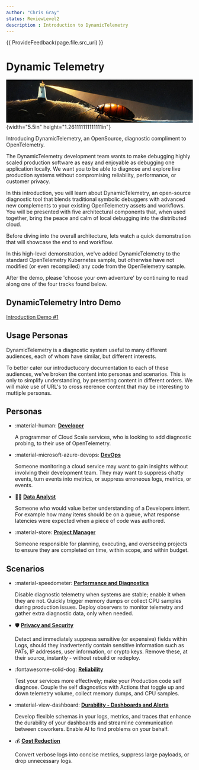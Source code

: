 ```yaml
---
author: "Chris Gray"
status: ReviewLevel2
description : Introduction to DynamicTelemetry
---
```


{{ ProvideFeedback(page.file.src_uri) }}

# Dynamic Telemetry

![image](../orig_media/DynamicTelemetry.logo.png){width="5.5in"
height="1.261111111111111in"}

Introducing DynamicTelemetry, an OpenSource, diagnostic compliment to
OpenTelemetry.

The DynamicTelemetry development team wants to make debugging highly
scaled production software as easy and enjoyable as debugging one
application locally. We want you to be able to diagnose and explore live
production systems without compromising reliability, performance, or
customer privacy.

In this introduction, you will learn about DynamicTelemetry, an
open-source diagnostic tool that blends traditional symbolic debuggers
with advanced new complements to your existing OpenTelemetry assets and
workflows. You will be presented with five architectural components
that, when used together, bring the peace and calm of local debugging
into the distributed cloud.

Before diving into the overall architecture, lets watch a quick
demonstration that will showcase the end to end workflow.

In this high-level demonstration, we've added DynamicTelemetry to the
standard OpenTelemetry Kubernetes sample, but otherwise have not
modified (or even recompiled) any code from the OpenTelemetry sample.

After the demo, please 'choose your own adventure' by continuing to read
along one of the four tracks found below.

## DynamicTelemetry Intro Demo

[Introduction Demo #1](./Demos.1_IntroDemo.md)

## Usage Personas

DynamicTelemetry is a diagnostic system useful to many different
audiences, each of whom have similar, but different interests.

To better cater our introductucory documentation to each of these
audiences, we've broken the content into personas and scenarios. This is
only to simplify understanding, by presenting content in different
orders. We will make use of URL's to cross reerence content that may be
interesting to muttiple personas.

## Personas

<div class="grid cards" markdown>

-   :material-human: [**Developer**](./Persona_Developer.document.md)

    A programmer of Cloud Scale services, who is looking to add
    diagnostic probing, to their use of OpenTelemetry.

-   :material-microsoft-azure-devops: [**DevOps**](./Persona_DevOps.document.md)

    Someone monitoring a cloud service may want to gain insights without
    involving their development team. They may want to suppress chatty
    events, turn events into metrics, or suppress erroneous logs,
    metrics, or events.

-  :scientist: [**Data Analyst**](./Persona_DataAnalysis.document.md)

    Someone who would value better understanding of a Developers intent.
    For example how many items should be on a queue, what response
    latencies were expected when a piece of code was authored.

-   :material-store: [**Project Manager**](./Persona_ProjectManager.document.md)

    Someone responsible for planning, executing, and overseeing projects to ensure they are completed on time, within scope, and within budget.

</div>


## Scenarios

<div class="grid cards" markdown>

-   :material-speedometer: [**Performance and Diagnostics**](./Scenarios.DeepDiagnostics.document.md)

    Disable diagnostic telemetry when systems are stable; enable it when they are not. Quickly trigger memory dumps or collect CPU samples during production issues. Deploy observers to monitor telemetry and gather extra diagnostic data, only when needed.

-   :shield: [**Privacy and Security**](./Scenarios.RedactingSecrets.document.md)

	Detect and immediately suppress sensitive (or expensive) fields within Logs, should they inadvertently contain sensitive
	information such as PATs, IP addresses, user information, or crypto keys. Remove these, at
	their source, instantly - without rebuild or redeploy.


-   :fontawesome-solid-dog: [**Reliability**](./Scenarios.Reliability.document.md)

	Test your services more effectively; make your Production code self diagnose. Couple the self diagnostics with Actions that toggle up and down telemetry volume, collect memory dumps, and CPU samples.

-   :material-view-dashboard: [**Durability - Dashboards and Alerts**](./Scenarios.DurableDashboards.Alerts.document.md)

    Develop flexible schemas in your logs, metrics, and traces that enhance the durability of your dashboards
    and streamline communication between coworkers. Enable AI to find problems on your behalf.

-  :moneybag: [**Cost Reduction**](./Scenarios.CostReduction.document.md)

	Convert verbose logs into concise metrics, suppress large payloads, or
	drop unnecessary logs.

</div>